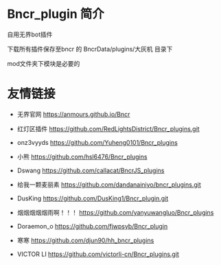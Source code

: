 # Bncr_plugin 简介
自用无界bot插件

下载所有插件保存至bncr 的 BncrData/plugins/大灰机  目录下

mod文件夹下模块是必要的


# 友情链接

- 无界官网 https://anmours.github.io/Bncr

- 红灯区插件
  https://github.com/RedLightsDistrict/Bncr_plugins.git

- onz3vyyds
  https://github.com/Yuheng0101/Bncr_plugins

- 小熊
  https://github.com/hsl6476/Bncr_plugins

- Dswang
  https://github.com/callacat/BncrJS_plugins

- 给我一颗麦丽素
  https://github.com/dandanainiyo/bncr_plugins.git

- DusKing
  https://github.com/DusKing1/Bncr_plugin.git

- 烟烟烟烟烟雨啊！！！
  https://github.com/yanyuwangluo/Bncr_plugins

- Doraemon_o
  https://github.com/fjwpsyb/Bncr_plugin

- 寒寒
  https://github.com/djun90/hh_bncr_plugins

- VICTOR LI
  https://github.com/victorli-cn/Bncr_plugins.git
